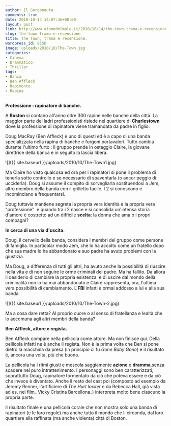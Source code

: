 ```yaml
---
author: Il Gorgonauta
comments: true
date: 2010-10-14 14:07:36+00:00
layout: post
link: http://www.atomodelmale.it/2010/10/14/the-town-trama-e-recensione/
slug: the-town-trama-e-recensione
title: The Town, trama e recensione.
wordpress_id: 8150
image: uploads/2010/10/The-Town.jpg
categories:
- Cinema
- Drammatico
- Thriller
tags:
- Banca
- Ben Affleck
- Rapimento
- Rapina
---
```


**Professione : rapinatore di banche.**

A **Boston** si contano all'anno oltre 300 rapine nelle banche  della città. La maggior parte dei ladri professionisti risiede nel  quartiere di **Charlestown** dove la professione di rapinatore viene tramandata da padre in figlio.

Doug MacRay (Ben Affleck) è uno di questi ed è a capo di una banda specializzata  nella rapina di banche e furgoni portavalori. Tutto cambia durante  l'ultimo furto : il gruppo prende in ostaggio Claire, la giovane  direttrice della banca e in seguito la lascia libera.

![]({{ site.baseurl }}/uploads/2010/10/The-Town1.jpg)

Ma Claire ho visto qualcosa ed ora per i rapinatori si pone il  problema di tenerla sotto controllo e se necessario di spaventarla (o  ancor peggio di ucciderla). Doug si assume il compito di sorvegliarla  sostituendosi a Jem, altro membro della banda con il grilletto facile. I  2 si conoscono e incominciano a frequentarsi.

Doug tuttavia mantiene segreta la propria vera identità e la propria  vera "professione"  e quando tra i 2 nasce e si consolida un'intensa  storia d'amore è costretto ad un difficile **scelta**: la donna che ama o i  propri compagni?

**In cerca di una via d'uscita.**

Doug, il cervello della banda, considera i membri del gruppo come persone di famiglia. In particolar modo Jem, che lo ha accolto come un fratello dopo che sua madre lo ha abbandonato e suo padre ha avuto problemi con la giustizia.

Ma Doug, a differenza di tutti gli altri, ha avuto anche la possibilità di riuscire nella vita e di non seguire le orme criminali del padre. Ma ha fallito. Da allora il desiderio di cambiare la propria esistenza  e di uscire dal mondo della criminalità non lo ha mai abbandonato e Claire rappresenta, ora, l'ultima vera possibilità di cambiamento. L'**FBI** infatti è ormai addosso a lui e alla sua banda.

![]({{ site.baseurl }}/uploads/2010/10/The-Town-2.jpg)

Ma a cosa dare retta? Al proprio cuore o al senso di fratellanza e lealtà che lo accomuna agli altri membri della banda?

**Ben Affleck, attore e regista.**

Ben Affleck compare nella pellicola come attore. Ma non finisce qui. Della pellicola infatti ne è anche il regista. Non è la prima volta che Ben si pone dietro la macchina da presa (in principio ci fu _Gone Baby Gone_) e il risultato è, ancora una volta, più che buono.

La pellicola ha i ritmi giusti e mescola saggiamente **azione** e **dramma**,senza scadere nel puro intrattenimento. I personaggi sono ben caratterizzati, soprattutto Doug, rapinatore tormentato da ciò che poteva essere e da ciò che invece è diventato. Anche il resto del cast poi (composto ad esempio da Jeremy Renner, l'artificiere di _The Hurt locker_ e da Rebecca Hall, già vista ad es. nel film_ Vicky Cristina Barcellona_) interpreta molto bene ciascuno la propria parte.

Il risultato finale è una pellicola corale che non mostra solo una banda di rapinatori (e le loro regole) ma anche tutto il mondo che li circonda, dal loro quartiere alla raffinata (ma anche violenta) città di Boston.

